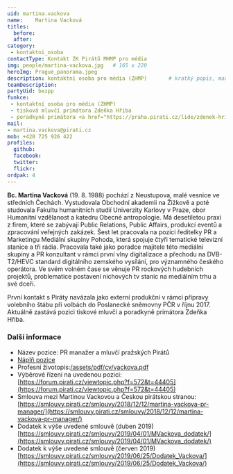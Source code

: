 ```yaml
---
uid: martina.vackova
name:    Martina Vacková
titles:
  before: 
  after:
category:                
 - kontaktni_osoba
contactType: Kontakt ZK Pirátů MHMP pro média
img: people/martina-vackova.jpg   # 165 x 220
heroImg: Prague_panorama.jpeg
description: kontaktní osoba pro média (ZHMP)   	# kratký popis, max 160 znaků
teamDescription:
partyUid: bezpp
funkce:
 - kontaktní osoba pro média (ZHMP)
 - tisková mluvčí primátora Zdeňka Hřiba
 - poradkyně primátora <a href="https://praha.pirati.cz/lide/zdenek-hrib.html">Zdeňka Hřiba</a>
mail:
- martina.vackova@pirati.cz
mob: +420 725 926 422
profiles:
  github:       
  facebook:    
  twitter: 		  
  flickr:		  
ordpak: 4
---
```


**Bc. Martina Vacková** (19. 8. 1988) pochází z Neustupova, malé vesnice ve středních Čechách. Vystudovala Obchodní akademii na Žižkově a poté studovala Fakultu humanitních studií Univerzity Karlovy v Praze, obor Humanitní vzdělanost a katedru Obecné antropologie. Má desetiletou praxi z firem, které se zabývají Public Relations, Public Affairs, produkcí eventů a zpracování veřejných zakázek. Šest let pracovala na pozici ředitelky PR a Marketingu Mediální skupiny Pohoda, která spojuje čtyři tematické televizní stanice a tři rádia. Pracovala také jako poradce majitele této mediální skupiny a PR konzultant v rámci první vlny digitalizace a přechodu na DVB-T2/HEVC standard digitálního zemského vysílání, pro významného českého operátora. Ve svém volném čase se věnuje PR rockových hudebních projektů, problematice postavení nichových tv stanic na mediálním trhu a své dceři.

První kontakt s Piráty navázala jako externí produkční v rámci přípravy volebního štábu při volbách do Poslanecké sněmovny PČR v říjnu 2017. Aktuálně zastává pozici tiskové mluvčí a poradkyně primátora Zdeňka Hřiba.

### Další informace

* Název pozice: PR manažer a mluvčí pražských Pirátů
* [Náplň pozice](/assets/pdf/napln-prace/vackova.pdf)
* Profesní životopis:[/assets/pdf/cv/vackova.pdf](/assets/pdf/cv/vackova.pdf)
* Výběrové řízení na uvedenou pozici: [https://forum.pirati.cz/viewtopic.php?f=572&t=44405](https://forum.pirati.cz/viewtopic.php?f=572&t=44405)
* Smlouva mezi Martinou Vackovou a Českou pirátskou stranou: [https://smlouvy.pirati.cz/smlouvy/2018/12/12/martina-vackova-pr-manager/](https://smlouvy.pirati.cz/smlouvy/2018/12/12/martina-vackova-pr-manager/)
* Dodatek k výše uvedené smlouvě (duben 2019) [https://smlouvy.pirati.cz/smlouvy/2019/04/01/MVackova_dodatek/](https://smlouvy.pirati.cz/smlouvy/2019/04/01/MVackova_dodatek/)
* Dodatek k výše uvedené smlouvě (červen 2019) [https://smlouvy.pirati.cz/smlouvy/2019/06/25/Dodatek_Vackova/](https://smlouvy.pirati.cz/smlouvy/2019/06/25/Dodatek_Vackova/)
